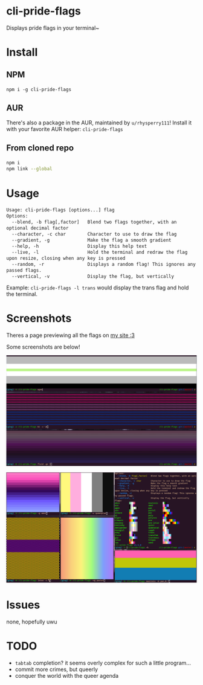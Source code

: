 # cli-pride-flags

Displays pride flags in your terminal~

# Install
## NPM
`npm i -g cli-pride-flags`

## AUR
There's also a package in the AUR, maintained by `u/rhysperry111`! Install it with your favorite AUR helper: `cli-pride-flags`

## From cloned repo
```sh
npm i
npm link --global
```

# Usage

```
Usage: cli-pride-flags [options...] flag
Options:
  --blend, -b flag[,factor]   Blend two flags together, with an optional decimal factor
  --character, -c char        Character to use to draw the flag
  --gradient, -g              Make the flag a smooth gradient
  --help, -h                  Display this help text
  --live, -l                  Hold the terminal and redraw the flag upon resize, closing when any key is pressed
  --random, -r                Displays a random flag! This ignores any passed flags.
  --vertical, -v              Display the flag, but vertically
```
Example: `cli-pride-flags -l trans` would display the trans flag and hold the terminal.

# Screenshots

Theres a page previewing all the flags on [my site :3](https://experibassmusic.eth.limo/flags.html)

Some screenshots are below!

![agen, bi, fluid](./screenies/1.png)

![bunch of flags and help text :D](./screenies/2.png)

# Issues

none, hopefully uwu

# TODO
- `tabtab` completion? it seems overly complex for such a little program...
- commit more crimes, but queerly
- conquer the world with the queer agenda

